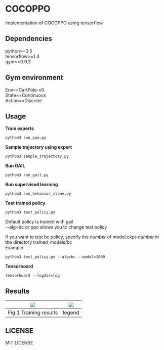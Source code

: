 # COCOPPO
Implementation of COCOPPO using tensorflow  

## Dependencies
python>=3.5  
tensorflow>=1.4   
gym>=0.9.3  

## Gym environment

Env==CartPole-v0  
State==Continuous  
Action==Discrete  

## Usage

**Train experts**  
```  
python3 run_ppo.py     
```  
**Sample trajectory using expert** 
```
python3 sample_trajectory.py
```
**Run GAIL**  
```
python3 run_gail.py  
```
**Run supervised learning**  
```
python3 run_behavior_clone.py 
```
**Test trained policy**  
```
python3 test_policy.py  
```
Default policy is trained with gail  
--alg=bc or ppo allows you to change test policy  

If you want to test bc policy, specify the _number_ of model.ckpt-_number_ in the directory trained_models/bc  
Example  
```
python3 test_policy.py --alg=bc --model=1000
```
**Tensorboard**  
```
tensorboard --logdir=log
```

## Results

| ![](./images/graph.png) | ![](./images/legend.png) |  
| :---: | :---: |  
| Fig.1 Training results | legend |  

## LICENSE
MIT LICENSE
